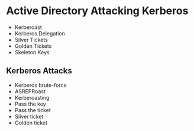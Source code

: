 # Active Directory Attacking Kerberos
- Kerberoast
- Kerberos Delegation
- Silver Tickets
- Golden Tickets
- Skeleton Keys


## Kerberos Attacks

- Kerberos brute-force
- ASREPRoast
- Kerberoasting
- Pass the key
- Pass the ticket
- Silver ticket
- Golden ticket